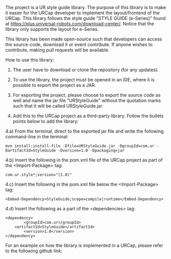 The project is a UR style guide library. The purpose of this library is to make it easier for the URCap developer to implement the layout/frontend of the URCap. This library follows the style guide "STYLE GUIDE (e-Series)" found at https://plus.universal-robots.com/download-center/. Notice that the library only supports the layout for e-Series.

This library has been made open-source such that developers can access the source-code, download it or event contribute. If anyone wishes to contribute, making pull requests will be available. 

How to use this library:

1) The user have to download or clone the repository (for any updates).

2) To use the library, the project must be opened in an IDE, where it is possible to export the project as a JAR.

3) For exporting the project, please choose to export the source code as well and name the jar file "URStyleGuide" without the quotation marks such that it will be called URStyleGuide.jar.

4) Add this to the URCap project as a third-party library. Follow the bullets points below to add the library:
 
4.a) From the terminal, direct to the exported jar file  and write the following command-line in the terminal: 

	mvn install:install-file -Dfile=URStyleGuide.jar -DgroupId=com.ur -DartifactId=StyleGuide -Dversion=1.0 -Dpackaging=jar
      
4.b) Insert the following in the pom.xml file of the URCap project as part of the \<Import-Package> tag:
      
	com.ur.style*;version="[1.0)"
  
4.c) Insert the following in the pom.xml file below the \<Import-Package> tag:
     	
	<Embed-Dependency>StyleGuide;scope=compile|runtime</Embed-Dependency>
  
4.d) Insert the following as a part of the \<dependencies> tag:
     	
	<dependency>
        	<groupId>com.ur</groupId>
		<artifactId>StyleGuide</artifactId>
        	<version>1.0</version>
	</dependency>

For an example on how the library is implemented in a URCap, please refer to the following github link:
